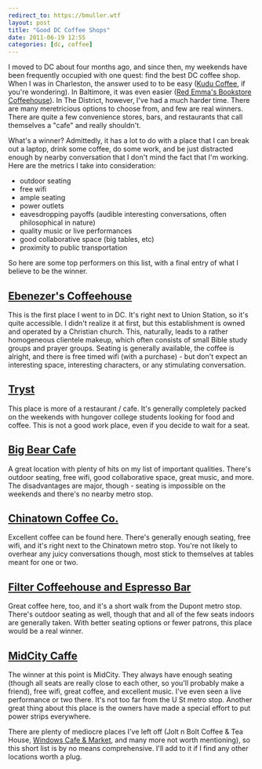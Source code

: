 ```yaml
---
redirect_to: https://bmuller.wtf
layout: post
title: "Good DC Coffee Shops"
date: 2011-06-19 12:55
categories: [dc, coffee]
---
```

I moved to DC about four months ago, and since then, my weekends have been frequently occupied with one quest: find the best DC coffee shop.  When I was in Charleston, the answer used to to be easy
([Kudu Coffee](http://kuducharleston.com/), if you're wondering).  In Baltimore, it was even easier ([Red Emma's Bookstore Coffeehouse](http://redemmas.org)).
  In The District, however, I've had a much harder time.  There are many meretricious options to choose from, and few 
are real winners.  There are quite a few convenience stores, bars, and restaurants that call themselves a "cafe" and really shouldn't.

What's a winner?  Admittedly, it has a lot to do with a place that I can break out a laptop, drink some coffee, do some work, and be just distracted enough by nearby conversation that I don't mind
the fact that I'm working.  Here are the metrics I take into consideration:
* outdoor seating
* free wifi
* ample seating
* power outlets
* eavesdropping payoffs (audible interesting conversations, often philosophical in nature)
* quality music or live performances
* good collaborative space (big tables, etc)
* proximity to public transportation

So here are some top performers on this list, with a final entry of what I believe to be the winner.

## [Ebenezer's Coffeehouse](http://ebenezerscoffeehouse.com/)
This is the first place I went to in DC.  It's right next to Union Station, so it's quite accessible.  I didn't realize it at first, but this establishment is owned and operated by a Christian church.
This, naturally, leads to a rather homogeneous clientele makeup, which often consists of small Bible study groups and prayer groups.  Seating is generally available, the coffee is alright, and 
there is free timed wifi (with a purchase) - but don't expect an interesting space, interesting characters, or any stimulating conversation.

## [Tryst](http://www.trystdc.com/)
This place is more of a restaurant / cafe.  It's generally completely packed on the weekends with hungover college students looking for food and coffee.  This is not a good work place, even if you 
decide to wait for a seat.

## [Big Bear Cafe](http://www.bigbearcafe-dc.com)
A great location with plenty of hits on my list of important qualities.  There's outdoor seating, free wifi, good collaborative space, great music, and more.  The disadvantages are major, though - 
seating is impossible on the weekends and there's no nearby metro stop.

## [Chinatown Coffee Co.](http://chinatowncoffee.com/)
Excellent coffee can be found here.  There's generally enough seating, free wifi, and it's right next to the Chinatown metro stop.  You're not likely to overhear any juicy conversations though, most stick to themselves at tables meant for one or two.

## [Filter Coffeehouse and Espresso Bar](http://www.filtercoffeehouse.com/)
Great coffee here, too, and it's a short walk from the Dupont metro stop.  There's outdoor seating as well, though that and all of the few seats indoors are generally taken.  With better seating options or fewer patrons, this place would be a real winner.

## [MidCity Caffe](http://www.midcitycaffe.com/)
The winner at this point is MidCity.  They always have enough seating (though all seats are really close to each other, so you'll probably make a friend), free wifi, great coffee, and excellent music.
I've even seen a live performance or two there.  It's not too far from the U St metro stop.  Another great thing about this place is the owners have made a special effort to put power strips everywhere.

There are plenty of mediocre places I've left off (Jolt n Bolt Coffee & Tea House, [Windows Cafe & Market](http://windowscafedc.com/), and many more not worth mentioning), so this short list is by no means comprehensive.  I'll add to it if I find any other locations worth a plug.

